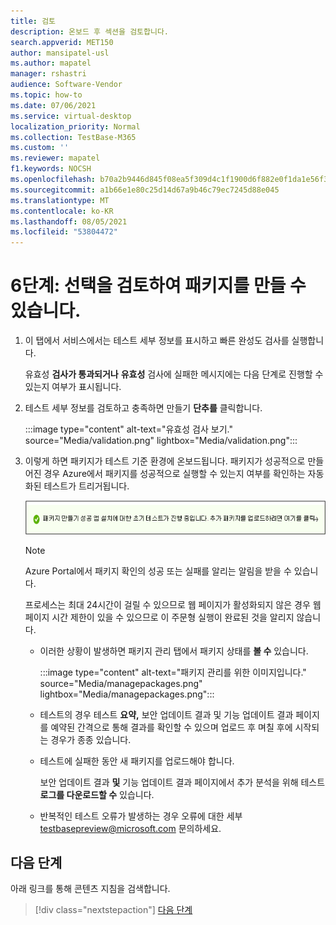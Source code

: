 ```yaml
---
title: 검토
description: 온보드 후 섹션을 검토합니다.
search.appverid: MET150
author: mansipatel-usl
ms.author: mapatel
manager: rshastri
audience: Software-Vendor
ms.topic: how-to
ms.date: 07/06/2021
ms.service: virtual-desktop
localization_priority: Normal
ms.collection: TestBase-M365
ms.custom: ''
ms.reviewer: mapatel
f1.keywords: NOCSH
ms.openlocfilehash: b70a2b9446d845f08ea5f309d4c1f1900d6f882e0f1da1e56f301537145dcd11
ms.sourcegitcommit: a1b66e1e80c25d14d67a9b46c79ec7245d88e045
ms.translationtype: MT
ms.contentlocale: ko-KR
ms.lasthandoff: 08/05/2021
ms.locfileid: "53804472"
---
```

# <a name="step-6-review-your-selections-to-create-your-package"></a>6단계: 선택을 검토하여 패키지를 만들 수 있습니다.

1. 이 탭에서 서비스에서는 테스트 세부 정보를 표시하고 빠른 완성도 검사를 실행합니다.

    유효성 **검사가 통과되거나** **유효성** 검사에 실패한 메시지에는 다음 단계로 진행할 수 있는지 여부가 표시됩니다.

2. 테스트 세부 정보를 검토하고 충족하면 만들기 **단추를** 클릭합니다.

    :::image type="content" alt-text="유효성 검사 보기." source="Media/validation.png" lightbox="Media/validation.png":::

3. 이렇게 하면 패키지가 테스트 기준 환경에 온보드됩니다. 패키지가 성공적으로 만들어진 경우 Azure에서 패키지를 성공적으로 실행할 수 있는지 여부를 확인하는 자동화된 테스트가 트리거됩니다.

    ![성공한 결과](Media/successful.png)

    > [!NOTE]
    > Azure Portal에서 패키지 확인의 성공 또는 실패를 알리는 알림을 받을 수 있습니다.
    >
    > 프로세스는 최대 24시간이 걸릴 수 있으므로 웹 페이지가 활성화되지 않은 경우 웹 페이지 시간 제한이 있을 수 있으므로 이 주문형 실행이 완료된 것을 알리지 않습니다.

    - 이러한 상황이 발생하면 패키지 관리 탭에서 패키지 상태를 **볼 수** 있습니다.

      :::image type="content" alt-text="패키지 관리를 위한 이미지입니다." source="Media/managepackages.png" lightbox="Media/managepackages.png":::

    - 테스트의 경우 테스트 **요약,** 보안 업데이트 결과 및  기능 업데이트  결과 페이지를 예약된 간격으로 통해 결과를 확인할 수 있으며 업로드 후 며칠 후에 시작되는 경우가 종종 있습니다.

    - 테스트에 실패한 동안 새 패키지를 업로드해야 합니다.

      보안 업데이트 결과 **및** 기능 업데이트  결과 페이지에서 추가 분석을 위해 테스트 **로그를 다운로드할 수** 있습니다.

    - 반복적인 테스트 오류가 발생하는 경우 오류에 대한 세부 testbasepreview@microsoft.com 문의하세요.

## <a name="next-steps"></a>다음 단계

아래 링크를 통해 콘텐츠 지침을 검색합니다.

> [!div class="nextstepaction"]
> [다음 단계](contentguideline.md)
